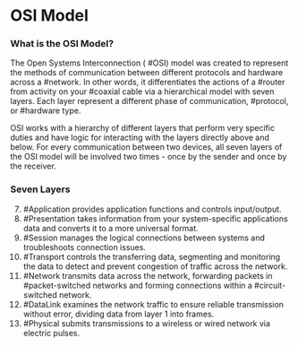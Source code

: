 # OSI Model

### What is the OSI Model?

The Open Systems Interconnection ( #OSI) model was created to represent the methods of communication between different protocols and hardware across a #network. In other words, it differentiates the actions of a #router from activity on your #coaxial cable via a hierarchical model with seven layers. Each layer represent a different phase of communication, #protocol, or #hardware type.

OSI works with a hierarchy of different layers that perform very specific duties and have logic for interacting with the layers directly above and below. For every communication between two devices, all seven layers of the OSI model will be involved two times - once by the sender and once by the receiver. 

### Seven Layers

7. #Application provides application functions and controls input/output.
6. #Presentation takes information from your system-specific applications data and converts it to a more universal format.
5. #Session manages the logical connections between systems and troubleshoots connection issues.
4. #Transport controls the transferring data, segmenting and monitoring the data to detect and prevent congestion of traffic across the network.
3. #Network transmits data across the network, forwarding packets in #packet-switched networks and forming connections within a #circuit-switched network.
2. #DataLink examines the network traffic to ensure reliable transmission without error, dividing data from layer 1 into frames.
1. #Physical submits transmissions to a wireless or wired network via electric pulses.

